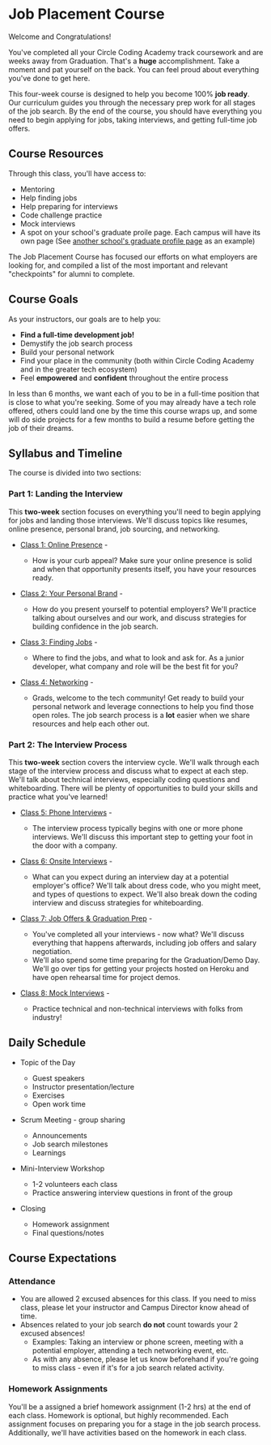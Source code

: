 <!-- {% include "./includes/header.md" %} -->

# Job Placement Course

Welcome and Congratulations!

You've completed all your Circle Coding Academy track coursework and are weeks away from Graduation. That's a **huge** accomplishment. Take a moment and pat yourself on the back. You can feel proud about everything you've done to get here.

This four-week course is designed to help you become 100% **job ready**. Our curriculum guides you through the necessary prep work for all stages of the job search. By the end of the course, you should have everything you need to begin applying for jobs, taking interviews, and getting full-time job offers.
<!--What does it mean to be **job ready**? We've put together a Job Ready Checklist to help guide you through the process.-->

## Course Resources

Through this class, you'll have access to:
* Mentoring
* Help finding jobs
* Help preparing for interviews
* Code challenge practice
* Mock interviews
* A spot on your school's graduate proile page. Each campus will have its own page (See [another school's graduate profile page](https://austincodingacademy.com/hire/) as an example)

The Job Placement Course has focused our efforts on what employers are looking for, and compiled a list of the most important and relevant "checkpoints" for alumni to complete.

## Course Goals

As your instructors, our goals are to help you:

* **Find a full-time development job!**
* Demystify the job search process
* Build your personal network
* Find your place in the community (both within Circle Coding Academy and in the greater tech ecosystem)
* Feel **empowered** and **confident** throughout the entire process

In less than 6 months, we want each of you to be in a full-time position that is close to what you're seeking. Some of you may already have a tech role offered, others could land one by the time this course wraps up, and some will do side projects for a few months to build a resume before getting the job of their dreams.

## Syllabus and Timeline

The course is divided into two sections:

### Part 1: Landing the Interview

This **two-week** section focuses on everything you'll need to begin applying for jobs and landing those interviews. We'll discuss topics like resumes, online presence, personal brand, job sourcing, and networking.

* [Class 1: Online Presence](2019-summer/1-online-presence.md) -
  * How is your curb appeal? Make sure your online presence is solid and when that opportunity presents itself, you have your resources ready.
  
* [Class 2: Your Personal Brand](2019-summer/2-personal-brand.md) - 
  * How do you present yourself to potential employers? We'll practice talking about ourselves and our work, and discuss strategies for building confidence in the job search.
  
* [Class 3: Finding Jobs](2019-summer/3-job-search.md) - 
  * Where to find the jobs, and what to look and ask for. As a junior developer, what company and role will be the best fit for you?

* [Class 4: Networking](2019-summer/4-networking.md) -  
  * Grads, welcome to the tech community! Get ready to build your personal network and leverage connections to help you find those open roles. The job search process is a **lot** easier when we share resources and help each other out.

### Part 2: The Interview Process

This **two-week** section covers the interview cycle. We'll walk through each stage of the interview process and discuss what to expect at each step. We'll talk about technical interviews, especially coding questions and whiteboarding. There will be plenty of opportunities to build your skills and practice what you've learned!

* [Class 5: Phone Interviews](2019-summer/5-phone-interview.md) -
  * The interview process typically begins with one or more phone interviews. We'll discuss this important step to getting your foot in the door with a company.

* [Class 6: Onsite Interviews](2019-summer/6-whiteboarding.md) -
  * What can you expect during an interview day at a potential employer's office? We'll talk about dress code, who you might meet, and types of questions to expect. We'll also break down the coding interview and discuss strategies for whiteboarding.

* [Class 7: Job Offers & Graduation Prep](2019-summer/7-job-offer.md) -
  * You've completed all your interviews - now what? We'll discuss everything that happens afterwards, including job offers and salary negotiation.
  * We'll also spend some time preparing for the Graduation/Demo Day. We'll go over tips for getting your projects hosted on Heroku and have open rehearsal time for project demos.
  
* [Class 8: Mock Interviews](2019-summer/8-mock-interview.md) -
  * Practice technical and non-technical interviews with folks from industry!
  
## Daily Schedule

* Topic of the Day
  * Guest speakers
  * Instructor presentation/lecture
  * Exercises
  * Open work time

* Scrum Meeting - group sharing
  * Announcements
  * Job search milestones
  * Learnings

* Mini-Interview Workshop
  * 1-2 volunteers each class
  * Practice answering interview questions in front of the group
  
* Closing
  * Homework assignment
  * Final questions/notes

## Course Expectations

### Attendance

* You are allowed 2 excused absences for this class. If you need to miss class, please let your instructor and Campus Director know ahead of time.
* Absences related to your job search **do not** count towards your 2 excused absences!
  * Examples: Taking an interview or phone screen, meeting with a potential employer, attending a tech networking event, etc.
  * As with any absence, please let us know beforehand if you're going to miss class - even if it's for a job search related activity.

### Homework Assignments

You'll be a assigned a brief homework assignment (1-2 hrs) at the end of each class. Homework is optional, but highly recommended. Each assignment focuses on preparing you for a stage in the job search process. Additionally, we'll have activities based on the homework in each class.

<!--
### Career & Job Search Advising

[Sign up for a career advising appointment with Dan](https://acaappointment.as.me/?calendarID=3086181)
* Availability:
  * 2-4pm Mon
  * 5-7:30pm Wed
  * 1:30-4pm Fri
* If you need a different time, just email, text me, call, flag me down on the road, whatever, and we'll set something up
-->

<!--
## Office Hours & Communication

Dana's office hours: 
* Tuesday, September 17 - 5:30-6:30pm
* Tuesday, October 1 - 5:30-6:30pm
* Friday, October 4 - 6:30-8:00pm

If you prefer email or can't make it to office hours, you can reach me at <dana@austincodingacademy.com> or `@dana.wen` on RocketChat.
-->

<!-- {% include "./includes/footer.md" %} -->

